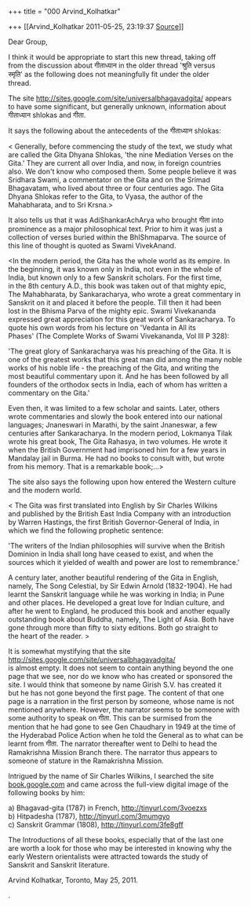 +++
title = "000 Arvind_Kolhatkar"

+++
[[Arvind_Kolhatkar	2011-05-25, 23:19:37 [Source](https://groups.google.com/g/samskrita/c/nZQH1duBqHU)]]



Dear Group,  
  
I think it would be appropriate to start this new thread, taking off  
from the discussion about गीताध्यान in the older thread 'श्रुति versus  
स्मृति' as the following does not meaningfully fit under the older  
thread.  
  
The site <http://sites.google.com/site/universalbhagavadgita/> appears  
to have some significant, but generally unknown, information about  
गीताध्यान shlokas and गीता.  
  
It says the following about the antecedents of the गीताध्यान shlokas:  
  
\< Generally, before commencing the study of the text, we study what  
are called the Gita Dhyana Shlokas, 'the nine Mediation Verses on the  
Gita.' They are current all over India, and now, in foreign countries  
also. We don't know who composed them. Some people believe it was  
Sridhara Swami, a commentator on the Gita and on the Srimad  
Bhagavatam, who lived about three or four centuries ago. The Gita  
Dhyana Shlokas refer to the Gita, to Vyasa, the author of the  
Mahabharata, and to Sri Krsna.>  
  
It also tells us that it was AdiShankarAchArya who brought गीता into  
prominence as a major philosophical text. Prior to him it was just a  
collection of verses buried within the BhIShmaparva. The source of  
this line of thought is quoted as Swami VivekAnand.  
  
\<In the modern period, the Gita has the whole world as its empire. In  
the beginning, it was known only in India, not even in the whole of  
India, but known only to a few Sanskrit scholars. For the first time,  
in the 8th century A.D., this book was taken out of that mighty epic,  
The Mahabharata, by Sankaracharya, who wrote a great commentary in  
Sanskrit on it and placed it before the people. Till then it had been  
lost in the Bhisma Parva of the mighty epic. Swami Vivekananda  
expressed great appreciation for this great work of Sankaracharya. To  
quote his own words from his lecture on 'Vedanta in All its  
Phases' (The Complete Works of Swami Vivekananda, Vol III P 328):  
  
'The great glory of Sankaracharya was his preaching of the Gita. It is  
one of the greatest works that this great man did among the many noble  
works of his noble life - the preaching of the Gita, and writing the  
most beautiful commentary upon it. And he has been followed by all  
founders of the orthodox sects in India, each of whom has written a  
commentary on the Gita.'  
  
Even then, it was limited to a few scholar and saints. Later, others  
wrote commentaries and slowly the book entered into our national  
languages; Jnaneswari in Marathi, by the saint Jnaneswar, a few  
centuries after Sankaracharya. In the modern period, Lokmanya Tilak  
wrote his great book, The Gita Rahasya, in two volumes. He wrote it  
when the British Government had imprisoned him for a few years in  
Mandalay jail in Burma. He had no books to consult with, but wrote  
from his memory. That is a remarkable book;…>  
  
The site also says the following upon how entered the Western culture  
and the modern world.  
  
\< The Gita was first translated into English by Sir Charles Wilkins  
and published by the British East India Company with an introduction  
by Warren Hastings, the first British Governor-General of India, in  
which we find the following prophetic sentence:  
  
'The writers of the Indian philosophies will survive when the British  
Dominion in India shall long have ceased to exist, and when the  
sources which it yielded of wealth and power are lost to remembrance.'  
  
A century later, another beautiful rendering of the Gita in English,  
namely, The Song Celestial, by Sir Edwin Arnold (1832-1904). He had  
learnt the Sanskrit language while he was working in India; in Pune  
and other places. He developed a great love for Indian culture, and  
after he went to England, he produced this book and another equally  
outstanding book about Buddha, namely, The Light of Asia. Both have  
gone through more than fifty to sixty editions. Both go straight to  
the heart of the reader. \>  
  
It is somewhat mystifying that the site <http://sites.google.com/site/universalbhagavadgita/>  
is almost empty. It does not seem to contain anything beyond the one  
page that we see, nor do we know who has created or sponsored the  
site. I would think that someone by name Girish S.V. has created it  
but he has not gone beyond the first page. The content of that one  
page is a narration in the first person by someone, whose name is not  
mentioned anywhere. However, the narrator seems to be someone with  
some authority to speak on गीता. This can be surmised from the  
mention that he had gone to see Gen Chaudhary in 1949 at the time of  
the Hyderabad Police Action when he told the General as to what can be  
learnt from गीता. The narrator thereafter went to Delhi to head the  
Ramakrishna Mission Branch there. The narrator thus appears to  
someone of stature in the Ramakrishna Mission.  
  
Intrigued by the name of Sir Charles Wilkins, I searched the site  
[book.google.com](http://book.google.com) and came across the full-view digital image of the  
following books by him:  
  
a) Bhagavad-gita (1787) in French, <http://tinyurl.com/3voezxs>  
b) Hitpadesha (1787), <http://tinyurl.com/3mumgyo>  
c) Sanskrit Grammar (1808), <http://tinyurl.com/3fe8gff>  
  
The Introductions of all these books, especially that of the last one  
are worth a look for those who may be interested in knowing why the  
early Western orientalists were attracted towards the study of  
Sanskrit and Sanskrit literature.  
  
Arvind Kolhatkar, Toronto, May 25, 2011.  
  
  
  
.

